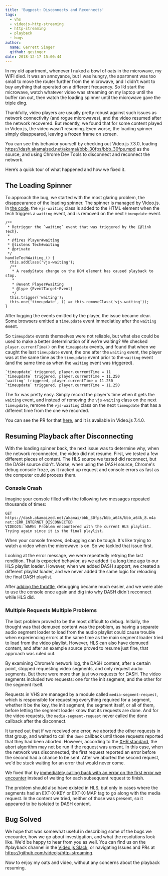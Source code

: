 ```yaml
---
title: 'Bugpost: Disconnects and Reconnects'
tags:
  - vhs
  - videojs-http-streaming
  - http-streaming
  - playback
  - bugs
author:
  name: Garrett Singer
  github: gesinger
date: 2018-12-17 15:00:44
---
```



In my old apartment, whenever I nuked a bowl of oats in the microwave, my WIFI died. It was an annoyance, but I was hungry, the apartment was too small to move the router further from the microwave, and I didn’t want to buy anything that operated on a different frequency. So I’d start the microwave, watch whatever video was streaming on my laptop until the buffer ran out, then watch the loading spinner until the microwave gave the triple ding.

Thankfully, video players are usually pretty robust against such issues as network connectivity (and rogue microwaves), and the video resumed after the network recovered. But recently, we found that for some content played in Video.js, the video wasn’t resuming. Even worse, the loading spinner simply disappeared, leaving a frozen frame on screen.

You can see this behavior yourself by checking out Video.js 7.3.0, loading https://dash.akamaized.net/akamai/bbb_30fps/bbb_30fps.mpd as the source, and using Chrome Dev Tools to disconnect and reconnect the network.

Here’s a quick tour of what happened and how we fixed it.

## The Loading Spinner

To approach the bug, we started with the most glaring problem, the disappearance of the loading spinner. The spinner is managed by Video.js. In [the code](https://github.com/videojs/video.js/blob/v7.3.0/src/js/player.js#L1598), the `vjs-waiting` class is added to the HTML element when the tech triggers a `waiting` event, and is removed on the next `timeupdate` event.

```
/**
 * Retrigger the `waiting` event that was triggered by the {@link Tech}.
 *
 * @fires Player#waiting
 * @listens Tech#waiting
 * @private
 */
handleTechWaiting_() {
  this.addClass('vjs-waiting');
  /**
   * A readyState change on the DOM element has caused playback to stop.
   *
   * @event Player#waiting
   * @type {EventTarget~Event}
   */
  this.trigger('waiting');
  this.one('timeupdate', () => this.removeClass('vjs-waiting'));
}
```

After logging the events emitted by the player, the issue became clear. Some browsers emitted a `timeupdate` event immediatley after the `waiting` event.

So `timeupdate` events themselves were not reliable, but what else could be used to make a better determination of if we're waiting? We checked `player.currentTime()` on the `timeupdate` events, and found that when we caught the last `timeupdate` event, the one after the `waiting` event, the player was at the same time as the `timeupdate` event prior to the `waiting` event (and the same time as when the `waiting` event was triggered).

```
`timeupdate` triggered, player.currentTime = 11
`timeupdate` triggered, player.currentTime = 11.250
`waiting` triggered, player.currentTime = 11.250
`timeupdate` triggered, player.currentTime = 11.250
```

The fix was pretty easy. Simply record the player's time when it gets the `waiting` event, and instead of removing the `vjs-waiting` class on the next `timeupdate`, remove the `vjs-waiting` class on the next `timeupdate` that has a different time from the one we recorded.

You can see the PR for that [here](https://github.com/videojs/video.js/pull/5533), and it is available in Video.js 7.4.0.

## Resuming Playback after Disconnecting

With the loading spinner back, the next issue was to determine why, when the network reconnected, the video did not resume. First, we tested a few different pieces of content. The HLS source we tested did reconnect, but the DASH source didn't. Worse, when using the DASH source, Chrome's debug console froze, as it racked up request and console errors as fast as the computer could process them.

### Console Crash

Imagine your console filled with the following two messages repeated thousands of times:
```
GET https://dash.akamaized.net/akamai/bbb_30fps/bbb_a64k/bbb_a64k_8.m4a net::ERR_INTERNET_DISCONNECTED
VIDEOJS: WARN: Problem encountered with the current HLS playlist. Trying again since it is the final playlist.
```

When your console freezes, debugging can be tough. It's like trying to watch a video when the microwave is on. So we tackled that issue first.

Looking at the error message, we were repeatedly retrying the last rendition. That is expected behavior, as we added it [a long time ago](https://github.com/videojs/videojs-contrib-hls/pull/1039) to our HLS playlist loader. However, when we added DASH support, we created a different playlist loader, and we never added the same logic for reloading the final DASH playlist.

After [adding the throttle](https://github.com/videojs/http-streaming/pull/277), debugging became much easier, and we were able to use the console once again and dig into why DASH didn't reconnect while HLS did.

### Multiple Requests Multiple Problems

The last problem proved to be the most difficult to debug. Initially, the thought was that demuxed content was the problem, as having a separate audio segment loader to load from the audio playlist could cause trouble when experiencing errors at the same time as the main segment loader tried to load from the video playlist. However, HLS can also have demuxed content, and after an example source proved to resume just fine, that approach was ruled out.

By examining Chrome's network log, the DASH content, after a certain point, stopped requesting video segments, and only request audio segments. But there were more than just two requests for DASH. The video segments included two requests: one for the init segment, and the other for the segment itself.

Requests in VHS are managed by a module called `media-segment-request`, which is responsible for requesting everything required for a segment, whether it be the key, the init segment, the segment itself, or all of them, before letting the segment loader know that its requests are done. And for the video requests, the `media-segment-request` never called the done callback after the disconnect.

It turned out that if we received one error, we aborted the other requests in that group, and waited to call the `done` callback until those requests reported that they had been aborted. However, according to the [XHR standard](https://xhr.spec.whatwg.org/#the-abort%28%29-method), the abort algorithm may not be run if the request was unsent. In this case, when the network was disconnected, the first request reported an error before the second had a chance to be sent. After we aborted the second request, we'd be stuck waiting for an error that would never come.

We fixed that by [immediately calling back with an error on the first error we encounter](https://github.com/videojs/http-streaming/pull/286) instead of waiting for each subsequent request to finish.

The problem should also have existed in HLS, but only in cases where the segments had an EXT-X-KEY or EXT-X-MAP tag to go along with the media request. In the content we tried, neither of those was present, so it appeared to be isolated to DASH content.

## Bug Solved

We hope that was somewhat useful in describing some of the bugs we encounter, how we go about investigation, and what the resolutions look like. We'd be happy to hear from you as well. You can find us on the #playback channel in the [Video.js Slack](http://slack.videojs.com/), or navigating Issues and PRs at https://github.com/videojs/http-streaming.

Now to enjoy my oats and video, without any concerns about the playback resuming.
